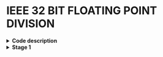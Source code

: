 # IEEE 32 BIT FLOATING POINT DIVISION

<details>
<summary><b> Code description </b></summary>

The following code performs division on 2 floating point numbers with representation as the IEE 754 format.

+ IEE 754 format

  ![image](https://github.com/ks-vandana/ieee32_fp_division/assets/116361300/93ff49ca-ab81-40f1-b1b6-421090a5d921)

+ Division algorithm used

  ![image](https://github.com/ks-vandana/ieee32_fp_division/assets/116361300/7a988498-8cf2-4005-a23b-ce8b9031a69f)


</details>


<details>
<summary><b> Stage 1 </b></summary>

### Yosys synthesis
Use the following commands
```
cd /home/vandana/VLSI/sky130RTLDesignAndSynthesisWorkshop/verilog_files/yosys
./yosys
read_liberty -lib /home/vandana/VLSI/sky130RTLDesignAndSynthesisWorkshop/my_lib/lib/sky130_fd_sc_hd__tt_025C_1v80.lib
read_verilog /home/vandana/ieee32_fp_division/Design/ks_vandana_fp_div.v
synth -top ks_vandana_fp_div
```
  ![image](https://github.com/ks-vandana/ieee32_fp_division/assets/116361300/c55007fe-b22a-440a-8405-7f8f5f928691)
  ![image](https://github.com/ks-vandana/ieee32_fp_division/assets/116361300/e113538e-4ec5-4dcb-9c40-d9acb8de43eb)

---

### abc
Use the following commands
```
abc -liberty /home/vandana/VLSI/sky130RTLDesignAndSynthesisWorkshop/my_lib/lib/sky130_fd_sc_hd__tt_025C_1v80.lib
```
  ![image](https://github.com/ks-vandana/ieee32_fp_division/assets/116361300/d94db74a-7db3-4755-a0e5-09b6c1d17c4c)
  ![image](https://github.com/ks-vandana/ieee32_fp_division/assets/116361300/a40cbb3b-675a-428d-afc9-86c2c30716b4)
  ![image](https://github.com/ks-vandana/ieee32_fp_division/assets/116361300/6291946f-a4c7-4372-a979-f6a09fa0e1e9)

---

### Simulation
Use the following commands
```
show
write_verilog -noattr /home/vandana/ieee32_fp_division/STAGE_1/ks_vandana_fp_div_netlist.v
```
  SInce there are 12009 cells, show command doesnt give an output in the terminal
  ![image](https://github.com/ks-vandana/ieee32_fp_division/assets/116361300/16333ae4-c130-4d45-a336-e577f5073c99)
  ![image](https://github.com/ks-vandana/ieee32_fp_division/assets/116361300/34b538f7-93a3-4b3d-9280-c712a2c37e86)

---

### GTKwave
Use the following commands
```
cd /home/vandana/VLSI/sky130RTLDesignAndSynthesisWorkshop/verilog_files
iverilog ks_vandana_fp_div.v ks_vandana_fp_div_tb.v
./a.out
gtkwave ks_vandana_fp_div.vcd
```
  ![image](https://github.com/ks-vandana/ieee32_fp_division/assets/116361300/438e4f10-b7f6-4fa6-9819-48a43d9d3df3)
  ![image](https://github.com/ks-vandana/ieee32_fp_division/assets/116361300/933b51e8-9fcf-4733-be9f-4726e3abcd6d)

```
Values in testbench:
1) a1=32'b01000010111101111011001100110011 = 123.85 in decimal

   b1=32'b01000010001101100000000000000000 = 45.5 in decimal

   Output expected : c1 = 32'b01000000001011100011010011100011 = 2.72197 in decimal

   Output seen in gtkwave : c1 = 32'b1000000001011100011010011100011 = 2.72197 in decimal
   
3) a1=32'b01000010000101110101000011100101 = 37.829 in decimal

   b1=32'b01000000000010001110010101100000 = 2.139 in decimal

   Output expected : c1 = 32'b01000001100011010111101110100010 = 17.68536 in decimal

   Output seen in gtkwave : c1 = 32'b01000001100011010111101110100001 = 17.68536 in decimal
   
5) a1=32'b01000010100001101101001101110101 = 67.413 in decimal

   b1=32'b01000001000011110001001001101111 = 8.942 in decimal

   Output expected : c1 = 32'b01000000111100010011111011010000 = 7.53891 in decimal

   Output seen in gtkwave : c1 = 32'b01000000111100010011111011001110 = 7.53891 in decimal
```
Thus the code is accurate upto 5 decimal places.

Now we use the following commands
```
iverilog /home/vandana/VLSI/sky130RTLDesignAndSynthesisWorkshop/my_lib/verilog_model/primitives.v /home/vandana/VLSI/sky130RTLDesignAndSynthesisWorkshop/my_lib/verilog_model/sky130_fd_sc_hd.v 
```
  ![image](https://github.com/ks-vandana/ieee32_fp_division/assets/116361300/7ed4e4cc-9f8f-4640-be54-92dbe727cfe5)
  ![image](https://github.com/ks-vandana/ieee32_fp_division/assets/116361300/065ae3be-1054-48b2-946d-43f46d481272)

We can see that the gtkwave result is the same as obtained above. Thus even after connecting the primitives, the results remain the same as above.

---

</details>

